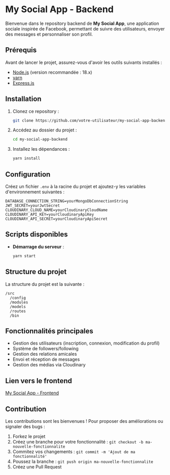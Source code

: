 # My Social App - Backend

Bienvenue dans le repository backend de **My Social App**, une application sociale inspirée de Facebook, permettant de suivre des utilisateurs, envoyer des messages et personnaliser son profil.

## Prérequis

Avant de lancer le projet, assurez-vous d'avoir les outils suivants installés :

- [Node.js](https://nodejs.org/) (version recommandée : 18.x)
- [yarn](https://yarnpkg.com/)
- [Express.js](https://expressjs.com/)

## Installation

1. Clonez ce repository :
   ```bash
   git clone https://github.com/votre-utilisateur/my-social-app-backend.git
   ```
2. Accédez au dossier du projet :
   ```bash
   cd my-social-app-backend
   ```
3. Installez les dépendances :
   ```bash
   yarn install
   ```

## Configuration

Créez un fichier `.env` à la racine du projet et ajoutez-y les variables d'environnement suivantes :

```
DATABASE_CONNECTION_STRING=yourMongoDbConnectionString
JWT_SECRET=yourJwtSecret
CLOUDINARY_CLOUD_NAME=yourCloudinaryCloudName
CLOUDINARY_API_KEY=yourCloudinaryApiKey
CLOUDINARY_API_SECRET=yourCloudinaryApiSecret
```

## Scripts disponibles

- **Démarrage du serveur** :
  ```bash
  yarn start
  ```

## Structure du projet

La structure du projet est la suivante :

```
/src
  /config
  /modules
  /models
  /routes
  /bin
```

## Fonctionnalités principales

- Gestion des utilisateurs (inscription, connexion, modification du profil)
- Système de followers/following
- Gestion des relations amicales
- Envoi et réception de messages
- Gestion des médias via Cloudinary

## Lien vers le frontend

[My Social App - Frontend](https://my-80store-frontend.vercel.app/)

## Contribution

Les contributions sont les bienvenues ! Pour proposer des améliorations ou signaler des bugs :

1. Forkez le projet
2. Créez une branche pour votre fonctionnalité : `git checkout -b ma-nouvelle-fonctionnalite`
3. Commitez vos changements : `git commit -m 'Ajout de ma fonctionnalité'`
4. Poussez la branche : `git push origin ma-nouvelle-fonctionnalite`
5. Créez une Pull Request

